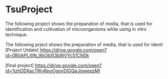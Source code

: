 # TsuProject

The following project shows the preparation of media, that is used for identification and cultivation of microorganisms while using in vitro technique. 

The following prject shows the preparation of media, that is used for identi   
[Project Utdate] https://drive.google.com/open?id=0B0APLXlN_9bObXl3bWVYcS1CN0k

[final project] https://drive.google.com/open?id=1izhDDXac7WvRpoOgovDIGQeJiswepzMI

